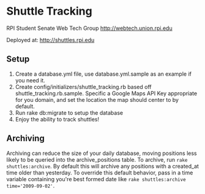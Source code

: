 Shuttle Tracking
================
RPI Student Senate Web Tech Group
http://webtech.union.rpi.edu

Deployed at: http://shuttles.rpi.edu

Setup
-----

1. Create a database.yml file, use database.yml.sample as an example if you need it.
2. Create config/initializers/shuttle_tracking.rb based off shuttle_tracking.rb.sample.
Specific a Google Maps API Key appropriate for you domain, and set the location the map
should center to by default.
3. Run rake db:migrate to setup the database
4. Enjoy the ability to track shuttles!


Archiving
---------

Archiving can reduce the size of your daily database, moving positions less likely to be
queried into the archive_positions table.  To archive, run `rake shuttles:archive`.
By default this will archive any positions with a created_at time older than yesterday.
To override this default behavior, pass in a time variable containing you're best formed
date like `rake shuttles:archive time='2009-09-02'`.
